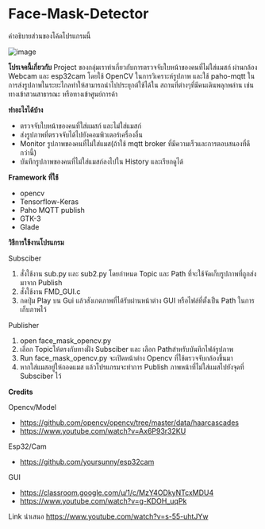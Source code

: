 


# Face-Mask-Detector
คำอธิบายส่วนของโค้ดโปรแกรมนี้

![image](https://user-images.githubusercontent.com/87509273/142445712-7a0b16db-34cb-4dd5-996f-d88a68f22614.png)


**โปรเจคนี้เกี่ยวกับ**
Project ของกลุ่มเราทำเกี่ยวกับการตรวจจับใบหน้าของคนที่ไม่ใส่แมสก์ ผ่านกล้อง Webcam และ esp32cam โดยใช้ OpenCV ในการวิเคราะห์รูปภาพ และใช้ paho-mqtt ในการส่งรูปภาพในระยะไกลทำให้สามารถนำไปประยุกต์ใช้ได้ใน
สถานที่ต่างๆที่มีคนเดินพลุกพล่าน เช่น ทางเข้าสวนสาธารณะ หรือทางเข้าศูนย์การค้า

**ทำอะไรได้บ้าง**
- ตรวจจับใบหน้าของคนที่ใส่แมสก์ และไม่ใส่แมสก์
- ส่งรูปภาพที่ตรวจจับได้ไปยังคอมพิวเตอร์เครื่องอื่น
- Monitor รูปภาพของคนที่ไม่ใส่แมส(ถ้าใช้ mqtt broker ที่มีความเร็วและการตอบสนองที่ดีกว่านี้)
- บันทึกรูปภาพของคนที่ไม่ใส่แมสก์ลงไปใน History และเรียกดูได้


**Framework ที่ใช้**
- opencv
- Tensorflow-Keras
- Paho MQTT publish
- GTK-3
- Glade

**วิธีการใช้งานโปรแกรม**

Subsciber 
1. สั่งใช้งาน sub.py เเละ sub2.py โดยกำหนด Topic และ Path ที่จะใช้จัดเก็บรูปภาพที่ถูกส่งมาจาก Publish
2. สั่งใช้งาน FMD_GUI.c
3. กดปุ่ม Play บน Gui แล้วสังเกตภาพที่ได้รับผ่านหน้าต่าง GUI หรือไฟล์ที่ตั้งเป็น Path ในการเก็บภาพไว้

Publisher
1. open face_mask_opencv.py
2. เลือก Topicให้ตรงกับทางฝั่ง Subsciber เเละ เลือก Pathสำหรับบันทึกไฟล์รูปภาพ
3. Run face_mask_opencv.py จะเปิดหน้าต่าง Opencv ที่ใช้ตรวจจับกล้องขึ้นมา
4. หากใส่แมสอยู่ให้ถอดแมส แล้วโปรแกรมจะทำการ Publish ภาพหน้าที่ไม่ใส่แมสไปยังจุดที่ Subsciber ไว้



**Credits**

Opencv/Model
- https://github.com/opencv/opencv/tree/master/data/haarcascades
- https://www.youtube.com/watch?v=Ax6P93r32KU

Esp32/Cam
- https://github.com/yoursunny/esp32cam

GUI
- https://classroom.google.com/u/1/c/MzY4ODkyNTcxMDU4
- https://www.youtube.com/watch?v=g-KDOH_uqPk


Link นำเสนอ
https://www.youtube.com/watch?v=s-55-uhtJYw



